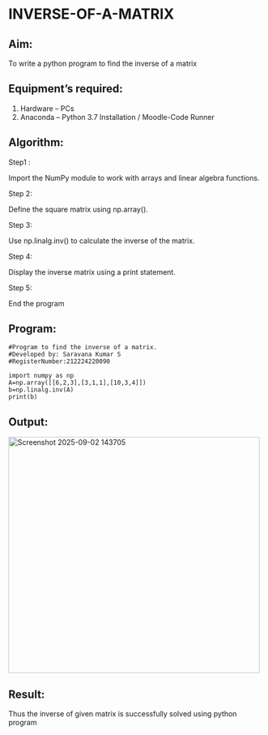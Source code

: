 # INVERSE-OF-A-MATRIX
## Aim:
To write a python program to find the inverse of a matrix
## Equipment’s required:
1. 	Hardware – PCs
2. 	Anaconda – Python 3.7 Installation / Moodle-Code Runner
## Algorithm:
Step1 :

Import the NumPy module to work with arrays and linear algebra functions.

Step 2:

Define the square matrix using np.array().

Step 3:

Use np.linalg.inv() to calculate the inverse of the matrix.

Step 4:

Display the inverse matrix using a print statement.

Step 5:

End the program 

## Program:
```
#Program to find the inverse of a matrix.
#Developed by: Saravana Kumar S
#RegisterNumber:212224220090

import numpy as np
A=np.array([[6,2,3],[3,1,1],[10,3,4]])
b=np.linalg.inv(A)
print(b)
```
## Output:
<img width="496" height="466" alt="Screenshot 2025-09-02 143705" src="https://github.com/user-attachments/assets/e4341e63-14d2-4769-b6c6-1e3574b8ed0c" />


## Result:
Thus the inverse of given matrix is successfully solved using python program

